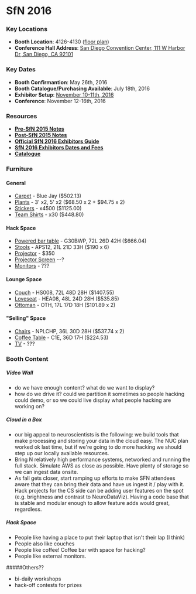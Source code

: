 # SfN 2016

### Key Locations

- **Booth Location**: 4126-4130  ([floor plan](http://www.sfn.org/Annual-Meeting/Neuroscience-2016/Exhibits/2016-Exhibit-Space-Sales/Floor-Plan))
- **Conference Hall Address**: [San Diego Convention Center, 111 W Harbor Dr, San Diego, CA 92101](https://www.google.com/maps/place/San+Diego+Convention+Center/@32.70656,-117.16184,15z/data=!4m5!3m4!1s0x0:0x568846370a748ca5!8m2!3d32.70656!4d-117.16184)


### Key Dates
- **Booth Confirmantion**: May 26th, 2016
- **Booth Catalogue/Purchasing Available**: July 18th, 2016
- **Exhibitor Setup**: [November 10-11th, 2016](http://www.sfn.org/annual-meeting/neuroscience-2016/exhibits/exhibit-dates-and-fees)
- **Conference**: November 12-16th, 2016

### Resources
- [**Pre-SfN 2015 Notes**](./sfn2015_planning.md)<br/>
- [**Post-SfN 2015 Notes**](https://docs.google.com/document/d/1yK3XnHxPq4ym2OBotgzLDxElBvd9tsDGWjSRUvep-XA/edit?usp=sharing)<br/>
- [**Official SfN 2016 Exhibitors Guide**](http://www.sfn.org/~/media/SfN/Documents/Annual%20Meeting/Exhibits/2016/Exhibit%20Invitation%20Final129.ashx)<br/>
- [**SfN 2016 Exhibitors Dates and Fees**](https://www.sfn.org/annual-meeting/neuroscience-2016/exhibits/exhibit-dates-and-fees)
- [**Catalogue**](http://sc.theexpogroup.com/NEUROSCIENCE2016/)

### Furniture
#### General

- [Carpet](http://sc.theexpogroup.com/osc/NEUROSCIENCE2016/Carpet.pdf) - Blue Jay ($502.13)
- [Plants](http://sc.theexpogroup.com/osc/NEUROSCIENCE2016/Floral.pdf) - 3' x2,  5' x2 ($68.50 x 2 + $94.75 x 2)
- [Stickers](https://d1t0r6da15kvix.cloudfront.net/m/stickers/size/cart/1607151537362830593?1607201407370839053) - x4500 ($1125.00)
- [Team Shirts](http://www.customink.com/designs/sfn2016v3/nxa0-00an-n861/hotlink?pc=HL-142344&utm_campaign=hotlink_201601&utm_source=hotlink&utm_medium=email&utm_content=viewbutton&cm_mmc=hotlink-_-5-_-Body_txt-_-viewbutton) - x30 ($448.80)

#### Hack Space
- [Powered bar table](http://sc.theexpogroup.com/osc/NEUROSCIENCE2016/Furniture_and_Accessories.pdf) - G30BWP, 72L 26D 42H ($666.04)
- [Stools](http://sc.theexpogroup.com/osc/NEUROSCIENCE2016/Furniture_and_Accessories.pdf) - APS12, 21L 21D 33H ($190 x 6)
- [Projector](https://www.amazon.com/dp/B005Q2EGG6/?tag=thewire06-20&linkCode=xm2&ascsubtag=WC17104) - $350
- [Projector Screen](#) --?
- [Monitors](#) - ???

#### Lounge Space
- [Couch](http://sc.theexpogroup.com/osc/NEUROSCIENCE2016/Custom_Furniture.pdf) - HS008, 72L 48D 28H ($1407.55)
- [Loveseat](http://sc.theexpogroup.com/osc/NEUROSCIENCE2016/Custom_Furniture.pdf) - HEA08, 48L 24D 28H ($535.85)
- [Ottoman](http://sc.theexpogroup.com/osc/NEUROSCIENCE2016/Custom_Furniture.pdf) - OTH, 17L 17D 18H ($101.89 x 2)

#### "Selling" Space
- [Chairs](http://sc.theexpogroup.com/osc/NEUROSCIENCE2016/Custom_Furniture.pdf) - NPLCHP, 36L 30D 28H ($537.74 x 2)
- [Coffee Table](http://sc.theexpogroup.com/osc/NEUROSCIENCE2016/Custom_Furniture.pdf) - C1E, 36D 17H ($224.53)
- [TV](http://sc.theexpogroup.com/osc/NEUROSCIENCE2016/Audio_Visual.pdf) - ???

### Booth Content

##### Video Wall
- do we have enough content? what do we want to display?
- how do we drive it? could we partition it sometimes so people hacking could demo, or so we could live display what people hacking are working on?

##### Cloud in a Box
- our big appeal to neuroscientists is the following: we build tools that make processing and storing your data in the cloud easy. The NUC plan worked ok last time, but if we're going to do more hacking we should step up our locally available resources.
- Bring N relatively high performance systems, networked and running the full stack. Simulate AWS as close as possible. Have plenty of storage so we can ingest data onsite.
- As fall gets closer, start ramping up efforts to make SFN attendees aware that they can bring their data and have us ingest it / play with it. Hack projects for the CS side can be adding user features on the spot (e.g. brightness and contrast to NeuroDataViz). Having a code base that is stable and modular enough to allow feature adds would great, regardless.

##### Hack Space
- People like having a place to put their laptop that isn't their lap (I think)
- People also like couches
- People like coffee! Coffee bar with space for hacking?
- People like external monitors.

#####Others??
- bi-daily workshops
- hack-off contests for prizes

